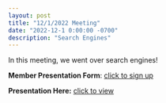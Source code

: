 ```yaml
---
layout: post
title: "12/1/2022 Meeting"
date: "2022-12-1 0:00:00 -0700"
description: "Search Engines"
---
```


In this meeting, we went over search engines!

**Member Presentation Form**: [click to sign up](https://tinyurl.com/lhscsmember23)

**Presentation Here:** [click to view](https://docs.google.com/presentation/d/1ZiIExMKvoA6TFZMstPi32J6VmI0CAQTTO7tHtnSYqgQ/edit?usp=sharing)
